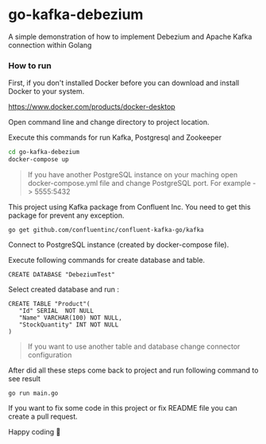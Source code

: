 # go-kafka-debezium
A simple demonstration of how to implement Debezium and Apache Kafka connection within Golang


### How to run

First, if you don't installed Docker before you can download and install Docker to your system.

https://www.docker.com/products/docker-desktop

Open command line and change directory to project location.

Execute this commands for run Kafka, Postgresql and Zookeeper

```sh
cd go-kafka-debezium
docker-compose up
```

> If you have another PostgreSQL instance on your maching open docker-compose.yml file and change PostgreSQL port. For example -> 5555:5432

This project using Kafka package from Confluent Inc. You need to get this package for prevent any exception.

```
go get github.com/confluentinc/confluent-kafka-go/kafka
```

Connect to PostgreSQL instance (created by docker-compose file).

Execute following commands for create database and table. 

```
CREATE DATABASE "DebeziumTest"
```

Select created database and run :

```
CREATE TABLE "Product"(
   "Id" SERIAL  NOT NULL
   "Name" VARCHAR(100) NOT NULL,
   "StockQuantity" INT NOT NULL
)
```

> If you want to use another table and database change connector configuration

After did all these steps come back to project and run following command to see result

```
go run main.go
```


If you want to fix some code in this project or fix README file you can create a pull request.


Happy coding 🚀